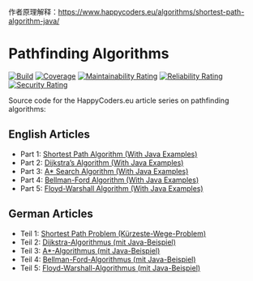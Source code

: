 作者原理解释：https://www.happycoders.eu/algorithms/shortest-path-algorithm-java/


# Pathfinding Algorithms

[![Build](https://github.com/SvenWoltmann/pathfinding/actions/workflows/build.yml/badge.svg)](https://github.com/SvenWoltmann/pathfinding/actions/workflows/build.yml)
[![Coverage](https://sonarcloud.io/api/project_badges/measure?project=SvenWoltmann_pathfinding&metric=coverage)](https://sonarcloud.io/dashboard?id=SvenWoltmann_pathfinding)
[![Maintainability Rating](https://sonarcloud.io/api/project_badges/measure?project=SvenWoltmann_pathfinding&metric=sqale_rating)](https://sonarcloud.io/dashboard?id=SvenWoltmann_pathfinding)
[![Reliability Rating](https://sonarcloud.io/api/project_badges/measure?project=SvenWoltmann_pathfinding&metric=reliability_rating)](https://sonarcloud.io/dashboard?id=SvenWoltmann_pathfinding)
[![Security Rating](https://sonarcloud.io/api/project_badges/measure?project=SvenWoltmann_pathfinding&metric=security_rating)](https://sonarcloud.io/dashboard?id=SvenWoltmann_pathfinding)

Source code for the HappyCoders.eu article series on pathfinding algorithms:

## English Articles

* Part 1: [Shortest Path Algorithm (With Java Examples)](https://www.happycoders.eu/algorithms/shortest-path-algorithm-java/)
* Part 2: [Dijkstra’s Algorithm (With Java Examples)](https://www.happycoders.eu/algorithms/dijkstras-algorithm-java/)
* Part 3: [A* Search Algorithm (With Java Examples)](https://www.happycoders.eu/algorithms/a-star-algorithm-java/)
* Part 4: [Bellman-Ford Algorithm (With Java Examples)](https://www.happycoders.eu/algorithms/bellman-ford-algorithm-java/)
* Part 5: [Floyd-Warshall Algorithm (With Java Examples)](https://www.happycoders.eu/algorithms/floyd-warshall-algorithm-java/)

## German Articles

* Teil 1: [Shortest Path Problem (Kürzeste-Wege-Problem)](https://www.happycoders.eu/de/algorithmen/shortest-path-problem-java/)
* Teil 2: [Dijkstra-Algorithmus (mit Java-Beispiel)](https://www.happycoders.eu/de/algorithmen/dijkstra-algorithmus-java/)
* Teil 3: [A*-Algorithmus (mit Java-Beispiel)](https://www.happycoders.eu/de/algorithmen/a-stern-algorithmus-java/)
* Teil 4: [Bellman-Ford-Algorithmus (mit Java-Beispiel)](https://www.happycoders.eu/de/algorithmen/bellman-ford-algorithmus-java/)
* Teil 5: [Floyd-Warshall-Algorithmus (mit Java-Beispiel)](https://www.happycoders.eu/de/algorithmen/floyd-warshall-algorithmus-java/)
